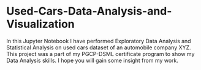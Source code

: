 # Used-Cars-Data-Analysis-and-Visualization
In this Jupyter Notebook I have performed Exploratory Data Analysis and Statistical Analysis on used cars dataset of an automobile company XYZ. This project was a part of my PGCP-DSML certificate program to show my Data Analysis skills. I hope you will gain some insight from my work.
